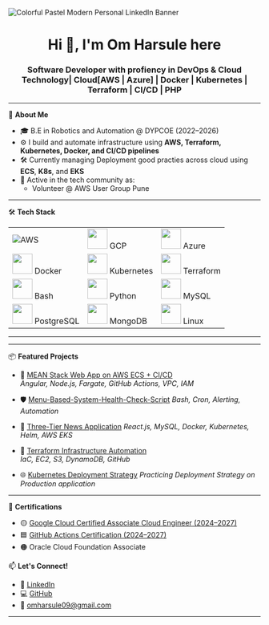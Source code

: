 ![Colorful Pastel Modern Personal LinkedIn Banner](https://github.com/Vaishnavi639/Vaishnavi639/assets/127540530/0be0d6ef-ef89-4545-ac90-3041127d5bfc)
<h1 align="center">Hi 👋, I'm Om Harsule here</h1>
<h3 align="center">Software Developer with profiency in DevOps & Cloud Technology| Cloud[AWS | Azure] | Docker | Kubernetes | Terraform | CI/CD | PHP </h3>

---

🌱 **About Me**

- 🎓 B.E in Robotics and Automation @ DYPCOE (2022–2026)  
- ⚙️ I build and automate infrastructure using **AWS, Terraform, Kubernetes, Docker, and CI/CD pipelines**
- 🛠 Currently managing Deployment good practies across cloud using **ECS**, **K8s**, and **EKS**
- 🧠 Active in the tech community as:
  - Volunteer @ AWS User Group Pune

---

🛠 **Tech Stack**

<table>
  <tr>
    <td><img src="https://img.shields.io/badge/AWS-%23FF9900?style=for-the-badge&logo=amazonaws&logoColor=white" />AWS</td>
    <td><img src="https://cdn.jsdelivr.net/gh/devicons/devicon/icons/googlecloud/googlecloud-original.svg" width="40"/> GCP</td>
    <td><img src="https://cdn.jsdelivr.net/gh/devicons/devicon/icons/azure/azure-original.svg" width="40"/> Azure</td>
  </tr>
  <tr>
    <td><img src="https://cdn.jsdelivr.net/gh/devicons/devicon/icons/docker/docker-original.svg" width="40"/> Docker</td>
    <td><img src="https://cdn.jsdelivr.net/gh/devicons/devicon/icons/kubernetes/kubernetes-plain.svg" width="40"/> Kubernetes</td>
    <td><img src="https://cdn.jsdelivr.net/gh/devicons/devicon/icons/terraform/terraform-original.svg" width="40"/> Terraform</td>
  </tr>
  <tr>
    <td><img src="https://cdn.jsdelivr.net/gh/devicons/devicon/icons/bash/bash-original.svg" width="40"/> Bash</td>
    <td><img src="https://cdn.jsdelivr.net/gh/devicons/devicon/icons/python/python-original.svg" width="40"/> Python</td>
    <td><img src="https://cdn.jsdelivr.net/gh/devicons/devicon/icons/mysql/mysql-original.svg" width="40"/> MySQL</td>
  </tr>
  <tr>
    <td><img src="https://cdn.jsdelivr.net/gh/devicons/devicon/icons/postgresql/postgresql-original.svg" width="40"/> PostgreSQL</td>
    <td><img src="https://cdn.jsdelivr.net/gh/devicons/devicon/icons/mongodb/mongodb-original.svg" width="40"/> MongoDB</td>
    <td><img src="https://cdn.jsdelivr.net/gh/devicons/devicon/icons/linux/linux-original.svg" width="40"/> Linux</td>
  </tr>
</table>

---
---

📦 **Featured Projects**

- 🚀 [MEAN Stack Web App on AWS ECS + CI/CD](https://github.com/peruyeroj/healthcare_portal)  
  _Angular, Node.js, Fargate, GitHub Actions, VPC, IAM_

- 🛡 [Menu-Based-System-Health-Check-Script](https://github.com/OmSantoshHarsule/Menu-Based-System-Health-Check-Script) 
  _Bash, Cron, Alerting, Automation_

- 📰 [Three-Tier News Application](https://github.com/OmSantoshHarsule/Newsapp)
  _React.js, MySQL, Docker, Kubernetes, Helm, AWS EKS_

- 🔧 [Terraform Infrastructure Automation](https://github.com/OmSantoshHarsule/terrafrom_ec2_create)  
  _IaC, EC2, S3, DynamoDB, GitHub_

- 🌐 [Kubernetes Deployment Strategy](https://github.com/OmSantoshHarsule/K8sDeployStrategy) 
  _Practicing Deployment Strategy on Production application_

---

📜 **Certifications**

- 🟡 [Google Cloud Certified Associate Cloud Engineer (2024–2027)](https://www.credly.com/badges/3115a5af-6c03-425e-9895-c2cbbc44632a/public_url)
- 🟦 [GitHub Actions Certification (2024–2027)](https://www.credly.com/badges/721d17f2-8a98-47f0-9941-0ab2e37a12ad/public_url)
- 🟠 Oracle Cloud Foundation Associate



📫 **Let's Connect!**

- 🔗 [LinkedIn](https://www.linkedin.com/in/omharsule11/)
- 💻 [GitHub](https://github.com/OmSantoshHarsule)
- 📧 omharsule09@gmail.com

---
